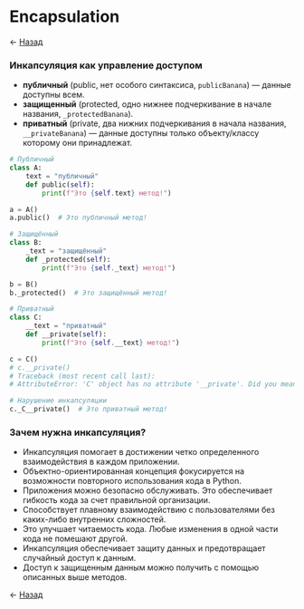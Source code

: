 # Encapsulation

← [Назад][back]

### Инкапсуляция как управление доступом

- **публичный** (public, нет особого синтаксиса, `publicBanana`) — данные доступны всем.
- **защищенный** (protected, одно нижнее подчеркивание в начале названия, `_protectedBanana`).
- **приватный** (private, два нижних подчеркивания в начала названия, `__privateBanana`) — данные доступны только
  объекту/классу которому они принадлежат.

```python
# Публичный
class A:
    text = "публичный"
    def public(self):
        print(f"Это {self.text} метод!")

a = A()
a.public()  # Это публичный метод!

# Защищённый
class B:
    _text = "защищённый"
    def _protected(self):
        print(f"Это {self._text} метод!")

b = B()
b._protected()  # Это защищённый метод!

# Приватный
class C:
    __text = "приватный"
    def __private(self):
        print(f"Это {self.__text} метод!")

c = C()
# c.__private()
# Traceback (most recent call last):
# AttributeError: 'C' object has no attribute '__private'. Did you mean: '_B__private'?

# Нарушение инкапсуляции
c._C__private()  # Это приватный метод!
```

### Зачем нужна инкапсуляция?

- Инкапсуляция помогает в достижении четко определенного взаимодействия в каждом приложении.
- Объектно-ориентированная концепция фокусируется на возможности повторного использования кода в Python.
- Приложения можно безопасно обслуживать. Это обеспечивает гибкость кода за счет правильной организации.
- Способствует плавному взаимодействию с пользователями без каких-либо внутренних сложностей.
- Это улучшает читаемость кода. Любые изменения в одной части кода не помешают другой.
- Инкапсуляция обеспечивает защиту данных и предотвращает случайный доступ к данным.
- Доступ к защищенным данным можно получить с помощью описанных выше методов.

← [Назад][back]

[back]: <.> "Назад к оглавлению"